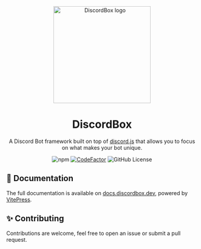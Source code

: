 <div align="center">
  <img src="https://docs.discordbox.dev/logo.svg" alt="DiscordBox logo" width="256" height="256">
  <h1 align="center">DiscordBox</h1>
  <p align="center">A Discord Bot framework built on top of <a href="https://discord.js.org/">discord.js</a> that allows you to focus on what makes your bot unique.</p>

![npm](https://img.shields.io/npm/v/discordbox)
[![CodeFactor](https://www.codefactor.io/repository/github/kibotrel/discordbox/badge?s=1459584c7b64ad6f067146acc6cf10108516a45f)](https://www.codefactor.io/repository/github/kibotrel/discordbox)
![GitHub License](https://img.shields.io/github/license/kibotrel/DiscordBox)

</div>

## 📖 Documentation

The full documentation is available on [docs.discordbox.dev](https://docs.discordbox.dev), powered by [VitePress](https://vitepress.vuejs.org/).

## ✨ Contributing

Contributions are welcome, feel free to open an issue or submit a pull request.
